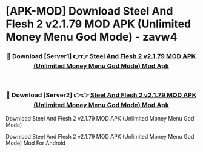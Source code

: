 # [APK-MOD] Download Steel And Flesh 2 v2.1.79 MOD APK (Unlimited Money Menu God Mode) - zavw4


<div align="center">
<h3>🔴 Download [Server1] 👉👉 <a href="https://apk-comot.site?title=Steel_And_Flesh_2_v2.1.79_MOD_APK_(Unlimited_Money_Menu_God_Mode)">Steel And Flesh 2 v2.1.79 MOD APK (Unlimited Money Menu God Mode) Mod Apk</a></h3><br>
<h3>🔴 Download [Server2] 👉👉 <a href="https://apk-comot.site?title=Steel_And_Flesh_2_v2.1.79_MOD_APK_(Unlimited_Money_Menu_God_Mode)">Steel And Flesh 2 v2.1.79 MOD APK (Unlimited Money Menu God Mode) Mod Apk</a></h3>
</div>



Download Steel And Flesh 2 v2.1.79 MOD APK (Unlimited Money Menu God Mode) 

Download Steel And Flesh 2 v2.1.79 MOD APK (Unlimited Money Menu God Mode) Mod For Android